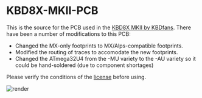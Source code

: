 # KBD8X-MKII-PCB
This is the source for the PCB used in the [KBD8X MKII by KBDfans](https://kbdfans.com/collections/kbd8x-mkii/products/coming-soon-kbd8x-mkii-custom-mechanical-keyboard-kit). There have been a number of modifications to this PCB:
- Changed the MX-only footprints to MX/Alps-compatible footprints.
- Modified the routing of traces to accomodate the new footprints.
- Changed the ATmega32U4 from the -MU variety to the -AU variety so it could be hand-soldered (due to component shortages)


Please verify the conditions of the [license](https://github.com/ai03-2725/KBD8X-MKII-PCB/blob/master/LICENSE) before using.

![render](https://github.com/andygunn/KBD8X-MKII-PCB-Alps-Compat/master/KBD8X-MK2-Alps-3D-render.png)
